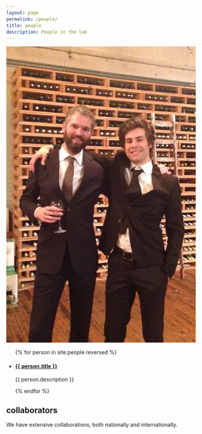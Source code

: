 ```yaml
---
layout: page
permalink: /people/
title: people
description: People in the lab
---
```

<img class="col one right" src="/img/people/lab_wine.jpg">

<ul class="post-list">
{% for person in site.people reversed %}
    <li>
        <h4><a class="person-title" href="{{ person.url | prepend: site.baseurl }}">{{ person.title }}</a></h4>
        <!-- <p class="post-meta">{{ person.date | date: '%B %-d, %Y — %H:%M' }}</p> -->
            <p>{{ person.description }}</p>
      </li>
{% endfor %}
</ul>

## collaborators

<p>
	We have extensive collaborations, both nationally and internationally. 

</p>